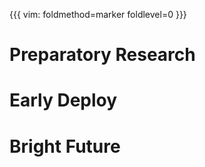 {{{
vim: foldmethod=marker foldlevel=0 
}}}

# Preparatory Research


# Early Deploy


# Bright Future
